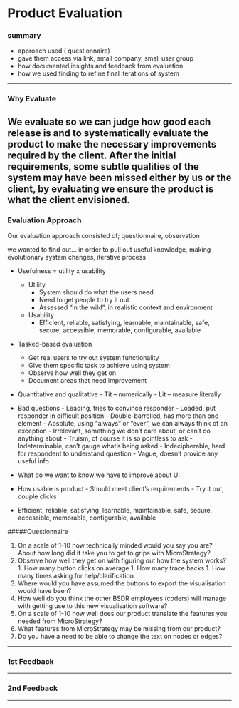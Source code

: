 ﻿Product Evaluation
===
### summary 
- approach used ( questionnaire)
- gave them access via link, small company, small user group
- how documented insights and feedback from evaluation
- how we used finding to refine final iterations of system

---

### Why Evaluate
We evaluate so we can judge how good each
release is and to systematically evaluate the product to make the necessary improvements required by the client. 
After the initial requirements, some subtle qualities of the system may have been missed either by us or the client, by evaluating 
we ensure the product is what the client envisioned. 
---

### Evaluation Approach 
Our evaluation approach consisted of; questionnaire, observation
<!--giving the client access to regularly deployed updates, meetings, asking questions, questions-->
we wanted to find out... in order to pull out useful knowledge, making evolutionary system changes, iterative process
- Usefulness = utility x usability
    - Utility           
        - System should do what the users need
        - Need to get people to try it out
        - Assessed “in the wild”, in realistic context and environment
     - Usability
        -	Efficient, reliable, satisfying, learnable, maintainable, safe, secure, accessible, memorable, configurable, available

- Tasked-based evaluation
    -	Get real users to try out system functionality 
    -	Give them specific task to achieve using system
    -	Observe how well they get on 
    -	Document areas that need improvement

-	Quantitative and qualitative
        -	Tit – numerically
        -	Lit – measure literally

-	Bad questions
        -	Leading, tries to convince responder
        -	Loaded, put responder in difficult position
        -	Double-barrelled, has more than one element
        -	Absolute, using “always” or “ever”, we can always think of an exception
        -	Irrelevant, something we don’t care about, or can’t do anything about
        -	Truism, of course it is so pointless to ask
        -	Indeterminable, can’t gauge what’s being asked
        -	Indecipherable, hard for respondent to understand question
        -	Vague, doesn’t provide any useful info




-	What do we want to know we have to improve about UI
-	How usable is product
        -	Should meet client’s requirements
        -	Try it out, couple clicks
-	Efficient, reliable, satisfying, learnable, maintainable, safe, secure, accessible, memorable, configurable, available


#####Questionnaire
1.	On a scale of 1-10 how technically minded would you say you are? About how long did it take you to get to grips with MicroStrategy?
1.	Observe how well they get on with figuring out how the system works?
        1.	How many button clicks on average
        1.	How many trace backs
        1.	How many times asking for help/clarification
1.	Where would you have assumed the buttons to export the visualisation would have been?
1.	How well do you think the other BSDR employees (coders) will manage with getting use to this new visualisation software?
1.	On a scale of 1-10 how well does our product translate the features you needed from MicroStrategy?
1.	What features from MicroStrategy may be missing from our product?
1.	Do you have a need to be able to change the text on nodes or edges?


---


### 1st Feedback
<!--first, filtering based on node weight-->

---

### 2nd Feedback
<!--final one, weigh on nodes-->



---

### 